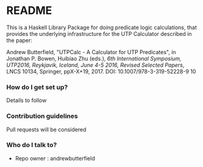 # README #

This is a Haskell Library Package for doing predicate logic calculations, that provides the underlying infrastructure for the UTP Calculator described in the paper:

Andrew Butterfield, "UTPCalc - A Calculator for UTP Predicates", in Jonathan P. Bowen, Huibiao Zhu (eds.), *6th International Symposium, UTP2016,
Reykjavik, Iceland, June 4-5 2016, Revised Selected Papers*, LNCS 10134, Springer, ppX-X+19, 2017. DOI: 10.1007/978-3-319-52228-9 10


### How do I get set up? ###

Details to follow




### Contribution guidelines ###

Pull requests will be considered

### Who do I talk to? ###

* Repo owner : andrewbutterfield